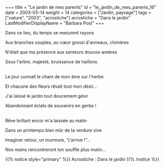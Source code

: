 +++
title = "Le jardin de mes parents"
id = "le_jardin_de_mes_parents_16"
date = 2003-03-14
weight = 14
categories = ["Jardin, paysage"]
tags = ["nature", "2003", "acrostiche"]
acrostiche = "Dans le jardin"
LastModifierDisplayName = "Barbara Post"
+++

Dans ce lieu, du temps se mesurent rayons

Aux branches souples, au cœur grossi d'anneaux, chimères

N'était que ma présence aux senteurs douces-amères

Sous l'arbre, majesté, bruissance de haillons.

 \
Le jour connaît le chant de mon âme sur l'herbe

Et chacune des fleurs rêvait tout mon désir...

J'ai laissé le jardin tout doucement gésir

Abandonnant éclats de souvenirs en gerbe !

 \
Rêve brillant encor m'a laissée au matin

Dans un printemps bien mûr de ta verdure vive

Imaginer retour, un murmure, "j'arrive !"...

Nos mains rencontreront ton souffle plus mutin...

{{% notice style="primary" %}}
Acrostiche : Dans le jardin
{{% /notice %}}
